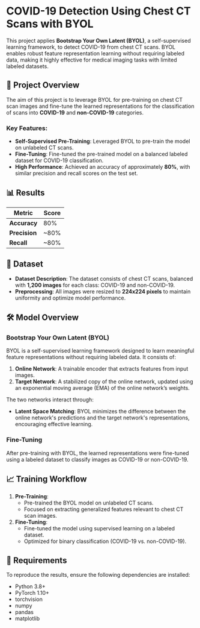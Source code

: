 # COVID-19 Detection Using Chest CT Scans with BYOL

This project applies **Bootstrap Your Own Latent (BYOL)**, a self-supervised learning framework, to detect COVID-19 from chest CT scans. BYOL enables robust feature representation learning without requiring labeled data, making it highly effective for medical imaging tasks with limited labeled datasets.

## 🚀 Project Overview
The aim of this project is to leverage BYOL for pre-training on chest CT scan images and fine-tune the learned representations for the classification of scans into **COVID-19** and **non-COVID-19** categories. 

### Key Features:
- **Self-Supervised Pre-Training**: Leveraged BYOL to pre-train the model on unlabeled CT scans.
- **Fine-Tuning**: Fine-tuned the pre-trained model on a balanced labeled dataset for COVID-19 classification.
- **High Performance**: Achieved an accuracy of approximately **80%**, with similar precision and recall scores on the test set.

## 📊 Results
| Metric           | Score  |
|-------------------|--------|
| **Accuracy**      | 80%    |
| **Precision**     | ~80%   |
| **Recall**        | ~80%   |

## 📂 Dataset
- **Dataset Description**: The dataset consists of chest CT scans, balanced with **1,200 images** for each class: COVID-19 and non-COVID-19.
- **Preprocessing**: All images were resized to **224x224 pixels** to maintain uniformity and optimize model performance.

## 🛠️ Model Overview
### **Bootstrap Your Own Latent (BYOL)**
BYOL is a self-supervised learning framework designed to learn meaningful feature representations without requiring labeled data. It consists of:
1. **Online Network**: A trainable encoder that extracts features from input images.
2. **Target Network**: A stabilized copy of the online network, updated using an exponential moving average (EMA) of the online network’s weights.

The two networks interact through:
- **Latent Space Matching**: BYOL minimizes the difference between the online network's predictions and the target network's representations, encouraging effective learning.

### Fine-Tuning
After pre-training with BYOL, the learned representations were fine-tuned using a labeled dataset to classify images as COVID-19 or non-COVID-19.

## 📈 Training Workflow
1. **Pre-Training**:
   - Pre-trained the BYOL model on unlabeled CT scans.
   - Focused on extracting generalized features relevant to chest CT scan images.
2. **Fine-Tuning**:
   - Fine-tuned the model using supervised learning on a labeled dataset.
   - Optimized for binary classification (COVID-19 vs. non-COVID-19).

## 📜 Requirements
To reproduce the results, ensure the following dependencies are installed:
- Python 3.8+
- PyTorch 1.10+
- torchvision
- numpy
- pandas
- matplotlib
